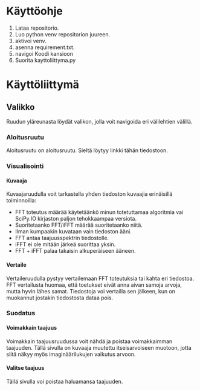 # Käyttöohje
1. Lataa repositorio.
2. Luo python venv repositorion juureen.
3. aktivoi venv.
4. asenna requirement.txt.
5. navigoi Koodi kansioon
6. Suorita kayttoliittyma.py

# Käyttöliittymä
## Valikko
Ruudun yläreunasta löydät valikon, jolla voit navigoida eri välilehtien välillä.
### Aloitusruutu
Aloitusruutu on aloitusruutu. Sieltä löytyy linkki tähän tiedostoon.
### Visualisointi
#### Kuvaaja
Kuvaajaruudulla voit tarkastella yhden tiedoston kuvaajia erinäisillä toiminnoilla:
- FFT toteutus määrää käytetäänkö minun totetuttamaa algoritmia vai SciPy.IO kirjaston paljon tehokkaampaa versiota.
- Suoritetaanko FFT/iFFT määrää suoritetaanko niitä.
 - Ilman kumpaakin kuvataan vain tiedoston ääni.
 - FFT antaa taajuusspektrin tiedostolle.
 - iFFT ei ole mitään järkeä suorittaa yksin.
 - FFT + iFFT palaa takaisin alkuperäiseen ääneen.

#### Vertaile
Vertaileruudulla pystyy vertailemaan FFT toteutuksia tai kahta eri tiedostoa.
FFT vertailusta huomaa, että toetukset eivät anna aivan samoja arvoja, mutta hyvin lähes samat.
Tiedostoja voi vertailla sen jälkeen, kun on muokannut jostakin tiedostosta dataa pois.

### Suodatus
#### Voimakkain taajuus
Voimakkain taajuusruudussa voit nähdä ja poistaa voimakkaimman taajuuden. Tällä sivulla on kuvaaja muutettu itseisarvoiseen muotoon, jotta siitä näkyy myös imaginäärilukujen vaikutus arvoon.

#### Valitse taajuus
Tällä sivulla voi poistaa haluamansa taajuuden.